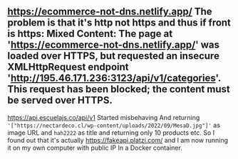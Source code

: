 https://ecommerce-not-dns.netlify.app/
The problem is that it's http not https and thus if front is https:
Mixed Content: The page at 'https://ecommerce-not-dns.netlify.app/' was loaded over HTTPS, but requested an insecure XMLHttpRequest endpoint 'http://195.46.171.236:3123/api/v1/categories'. This request has been blocked; the content must be served over HTTPS.
---
https://api.escuelajs.co/api/v1 Started misbehaving 
And returning `'["https://nectardeco.cl/wp-content/uploads/2022/09/MesaD.jpg"]'` as image URL and `hah2222` as title and returning only 10 products etc. So I found out that it's actually https://fakeapi.platzi.com/ and I am now running it on my own computer with public IP In a Docker container.
